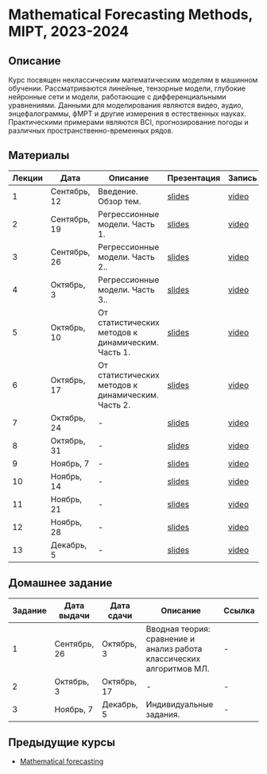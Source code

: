 # Mathematical Forecasting Methods, MIPT, 2023-2024

## Описание
Курс посвящен неклассическим математическим моделям в машинном обучении. Рассматриваются линейные, тензорные модели, глубокие нейронные сети и модели, работающие с дифференциальными уравнениями. Данными для моделирования являются видео, аудио, энцефалограммы, фМРТ и другие измерения в естественных науках. Практическими примерами являются BCI, прогнозирование погоды и различных пространственно-временных рядов.

## Материалы

| Лекции | Дата | Описание | Презентация | Запись |
|---------|------|-------------|---------|-------| 
| 1 | Сентябрь, 12 | Введение. Обзор тем. | [slides](https://github.com/intsystems/MathematicalForecastingMethods/blob/main/lectures/lecture_1/lecture1.pdf) | [video]() |
| 2 | Сентябрь, 19 | Регрессионные модели. Часть 1. | [slides]() | [video]() |
| 3 | Сентябрь, 26 | Регрессионные модели. Часть 2.. | [slides]() | [video]() |
| 4 | Октябрь, 3 | Регрессионные модели. Часть 3.. | [slides]() | [video]() |
| 5 | Октябрь, 10 | От статистических методов к динамическим. Часть 1. | [slides]() | [video]() |
| 6 | Октябрь, 17 | От статистических методов к динамическим. Часть 2. | [slides]() | [video]() |
| 7 | Октябрь, 24 | - | [slides]() | [video]() |
| 8 | Октябрь, 31| - | [slides]() | [video]() |
| 9 | Ноябрь, 7 | - | [slides]() | [video]() |
| 10 | Ноябрь, 14 | - | [slides]() | [video]() |
| 11 | Ноябрь, 21 | - | [slides]() | [video]() |
| 12 | Ноябрь, 28 | - | [slides]() | [video]() |
| 13 | Декабрь, 5 | - | [slides]() | [video]() |

## Домашнее задание 
| Задание | Дата выдачи | Дата сдачи | Описание | Ссылка |
|---------|------|-------------|--------|-------|
| 1 | Сентябрь, 26 | Октябрь, 3 | Вводная теория: сравнение и анализ работа классических алгоритмов МЛ. | - |
| 2 | Октябрь, 3 | Октябрь, 17 | - | - |
| 3 | Ноябрь, 7 | Декабрь, 5 | Индивидуальные задания. | - |

## Предыдущие курсы
- [Mathematical forecasting](https://m1p.org/index.php/Mathematical_forecasting)



   
   

